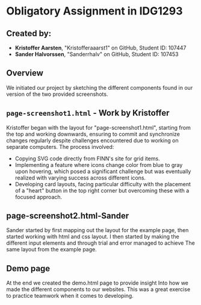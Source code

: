 # Obligatory Assignment in IDG1293

## Created by:

- **Kristoffer Aarsten**, "Kristofferaaarst1" on GitHub, Student ID: 107447
- **Sander Halvorssen**, "Sanderrhalv" on GitHub, Student ID: 107453

## Overview

We initiated our project by sketching the different components found in our version of the two provided screenshots.

## `page-screenshot1.html` - Work by Kristoffer

Kristoffer began with the layout for "page-screenshot1.html", starting from the top and working downwards, ensuring to commit and synchronize changes regularly despite challenges encountered due to working on separate computers. The process involved:

- Copying SVG code directly from FINN's site for grid items.
- Implementing a feature where icons change color from blue to gray upon hovering, which posed a significant challenge but was eventually realized with varying success across different icons.
- Developing card layouts, facing particular difficulty with the placement of a "heart" button in the top right corner but overcoming these with a focused approach.

## page-screenshot2.html-Sander 
Sander started by first mapping out the layout for the example page, then started working with html and css layout. I then started by making the different input elements and through trial and error managed to achieve
The same layout from the example page. 

## Demo page
At the end we created the demo.html page to provide insight
Into how we made the different components to our websites. This was a great exercise to practice teamwork when it comes to developing.